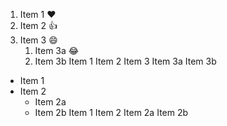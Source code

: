 1. Item 1 :heart:
2. Item 2 :+1:
3. Item 3 :smile:
   1. Item 3a 😂
   2. Item 3b
Item 1
Item 2
Item 3
Item 3a
Item 3b

* Item 1
* Item 2
  * Item 2a
  * Item 2b
Item 1
Item 2
Item 2a
Item 2b

